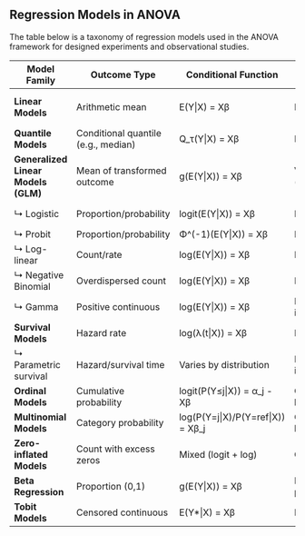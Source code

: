 ## Regression Models in ANOVA

The table below is a taxonomy of regression models used in the ANOVA framework for designed experiments and observational studies.

| **Model Family** | **Outcome Type** | **Conditional Function** | **Link Function** | **Distribution** | **Common Nomenclature** |
|------------|------------|------------|------------|------------|------------|
| **Linear Models** | Arithmetic mean | E(Y\|X) = Xβ | Identity | Normal | ANOVA, ANCOVA, MANOVA |
| **Quantile Models** | Conditional quantile (e.g., median) | Q_τ(Y\|X) = Xβ | Identity | Asymmetric Laplace | Quantile ANOVA |
| **Generalized Linear Models (GLM)** | Mean of transformed outcome | g(E(Y\|X)) = Xβ | Various (see below) | Exponential family | — |
| ↳ Logistic | Proportion/probability | logit(E(Y\|X)) = Xβ | Logit | Binomial | Logistic ANOVA |
| ↳ Probit | Proportion/probability | Φ\^(-1)(E(Y\|X)) = Xβ | Probit | Binomial | Probit ANOVA |
| ↳ Log-linear | Count/rate | log(E(Y\|X)) = Xβ | Log | Poisson | Poisson ANOVA |
| ↳ Negative Binomial | Overdispersed count | log(E(Y\|X)) = Xβ | Log | Negative Binomial | NB ANOVA |
| ↳ Gamma | Positive continuous | log(E(Y\|X)) = Xβ | Log (or inverse) | Gamma | Gamma ANOVA |
| **Survival Models** | Hazard rate | log(λ(t\|X)) = Xβ | Log | — | Cox ANOVA |
| ↳ Parametric survival | Hazard/survival time | Varies by distribution | Log or identity | Weibull, exponential, etc. | Parametric survival ANOVA |
| **Ordinal Models** | Cumulative probability | logit(P(Y≤j\|X)) = α_j - Xβ | Cumulative logit | Multinomial | Ordinal ANOVA |
| **Multinomial Models** | Category probability | log(P(Y=j\|X)/P(Y=ref\|X)) = Xβ_j | Generalized logit | Multinomial | Multinomial ANOVA |
| **Zero-inflated Models** | Count with excess zeros | Mixed (logit + log) | Compound | ZIP, ZINB | ZI ANOVA |
| **Beta Regression** | Proportion (0,1) | g(E(Y\|X)) = Xβ | Logit, probit, etc. | Beta | Beta ANOVA |
| **Tobit Models** | Censored continuous | E(Y\*\|X) = Xβ | Identity | Normal | Tobit ANOVA |
